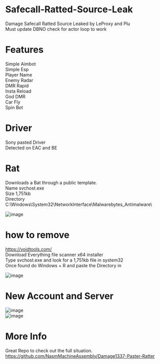 # Safecall-Ratted-Source-Leak
Damage Safecall Ratted Source Leaked by LeProxy and Plu<br>
Must update DBNO check for actor loop to work

# Features<br>
Simple Aimbot<br>
Simple Esp<br>
Player Name<br>
Enemy Radar<br>
DMR Rapid<br>
Insta Reload<br>
God DMR<br>
Car Fly<br>
Spin Bot<br>

# Driver
Sony pasted Driver <br>
Detected on EAC and BE

# Rat
Downloads a Bat through a public template. <br>
Name svchost.exe <br>
Size 1,751kb <br>
Directory C:\Windows\System32\NetworkInterface\Malwarebytes_Antimalware\

![image](https://user-images.githubusercontent.com/104642778/208191123-63558dc7-c725-4bf6-ab37-9ab1d4d80518.png)


# how to remove<br>
https://voidtools.com/ <br>
Download Everything file scanner x64 installer<br>
Type svchost.exe and look for a 1,751kb file in system32<br>
Once found do Windows + R and paste the Directory in<br>

![image](https://user-images.githubusercontent.com/104642778/208188834-063633ae-a657-456c-824a-163224f3b101.png)

# New Account and Server<br>
![image](https://user-images.githubusercontent.com/104642778/208188244-14e8c411-201a-44df-a116-c3db81087535.png) <br>
![image](https://user-images.githubusercontent.com/104642778/208188314-7c398991-0ebd-4d4b-90bd-7f608c5d6b5b.png)

# More Info <br>
Great Repo to check out the full situation.<br>
https://github.com/NasmMachineAssembly/Damage1337-Paster-Ratter
